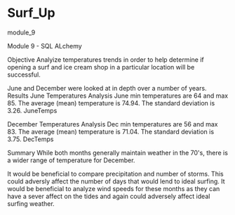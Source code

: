 # Surf_Up
module_9

Module 9 - SQL ALchemy

Objective
Analyize temperatures trends in order to help determine if opening a surf and ice cream shop in a particular location will be successful.

June and December were looked at in depth over a number of years.
Results
June Temperatures Analysis
June min temperatures are 64 and max 85.
The average (mean) temperature is 74.94.
The standard deviation is 3.26.
JuneTemps

December Temperatures Analysis
Dec min temperatures are 56 and max 83.
The average (mean) temperature is 71.04.
The standard deviation is 3.75.
DecTemps

Summary
While both months generally maintain weather in the 70's, there is a wider range of temperature for December.

It would be beneficial to compare precipitation and number of storms. This could adversly affect the number of days that would lend to ideal surfing.
It would be beneficial to analyze wind speeds for these months as they can have a sever affect on the tides and again could adversely affect ideal surfing weather.
